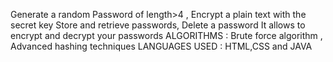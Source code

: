 Generate a random Password of length>4 , Encrypt a plain text with the secret key
 Store and retrieve passwords, Delete a password
 It allows to encrypt and decrypt your passwords
 ALGORITHMS : Brute force algorithm , Advanced hashing techniques
 LANGUAGES USED : HTML,CSS and JAVA
